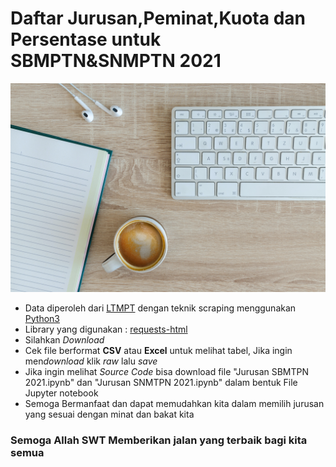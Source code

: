 # Daftar Jurusan,Peminat,Kuota dan Persentase untuk SBMPTN&SNMPTN 2021

![Gambar dari unsplash](gambar.jpg "Gambar Hanya Pemanis")

* Data diperoleh dari [LTMPT](https://ltmpt.ac.id) dengan teknik scraping menggunakan [Python3](https://www.python.org/)<br>
* Library yang digunakan : [requests-html](https://pypi.org/project/requests-html/)
* Silahkan *Download*
* Cek file berformat **CSV** atau **Excel** untuk melihat tabel, Jika ingin men*download* klik *raw* lalu *save*
* Jika ingin melihat *Source Code* bisa download file "Jurusan SBMTPN 2021.ipynb" dan "Jurusan SNMTPN 2021.ipynb" dalam bentuk File Jupyter notebook
* Semoga Bermanfaat dan dapat memudahkan kita dalam memilih jurusan yang sesuai dengan minat dan bakat kita<br>

### Semoga Allah SWT Memberikan jalan yang terbaik bagi kita semua
